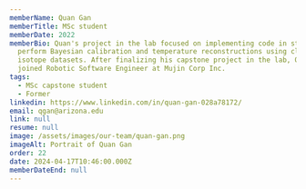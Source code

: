 ```yaml
---
memberName: Quan Gan
memberTitle: MSc student
memberDate: 2022
memberBio: Quan's project in the lab focused on implementing code in stan to
  perform Bayesian calibration and temperature reconstructions using clumped
  isotope datasets. After finalizing his capstone project in the lab, Quan
  joined Robotic Software Engineer at Mujin Corp Inc.
tags:
  - MSc capstone student
  - Former
linkedin: https://www.linkedin.com/in/quan-gan-028a78172/
email: qgan@arizona.edu
link: null
resume: null
image: /assets/images/our-team/quan-gan.png
imageAlt: Portrait of Quan Gan
order: 22
date: 2024-04-17T10:46:00.000Z
memberDateEnd: null
---
```

